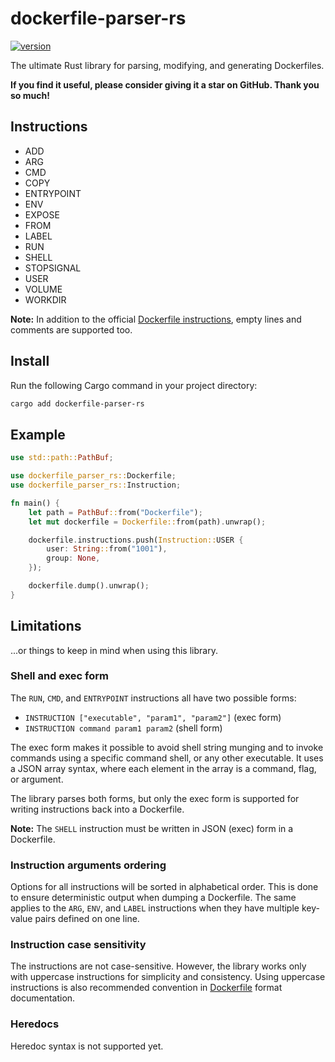 # dockerfile-parser-rs

[![version](https://img.shields.io/crates/v/dockerfile-parser-rs)](https://crates.io/crates/dockerfile-parser-rs)

The ultimate Rust library for parsing, modifying, and generating Dockerfiles.

**If you find it useful, please consider giving it a star on GitHub. Thank you so much!**

## Instructions

- ADD
- ARG
- CMD
- COPY
- ENTRYPOINT
- ENV
- EXPOSE
- FROM
- LABEL
- RUN
- SHELL
- STOPSIGNAL
- USER
- VOLUME
- WORKDIR

**Note:** In addition to the official
[Dockerfile instructions](https://docs.docker.com/reference/dockerfile/#overview), empty lines and
comments are supported too.

## Install

Run the following Cargo command in your project directory:

```bash
cargo add dockerfile-parser-rs
```

## Example

```rust
use std::path::PathBuf;

use dockerfile_parser_rs::Dockerfile;
use dockerfile_parser_rs::Instruction;

fn main() {
    let path = PathBuf::from("Dockerfile");
    let mut dockerfile = Dockerfile::from(path).unwrap();

    dockerfile.instructions.push(Instruction::USER {
        user: String::from("1001"),
        group: None,
    });

    dockerfile.dump().unwrap();
}
```

## Limitations

...or things to keep in mind when using this library.

### Shell and exec form

The `RUN`, `CMD`, and `ENTRYPOINT` instructions all have two possible forms:

- `INSTRUCTION ["executable", "param1", "param2"]` (exec form)
- `INSTRUCTION command param1 param2` (shell form)

The exec form makes it possible to avoid shell string munging and to invoke commands using a
specific command shell, or any other executable. It uses a JSON array syntax, where each element in
the array is a command, flag, or argument.

The library parses both forms, but only the exec form is supported for writing instructions back
into a Dockerfile.

**Note:** The `SHELL` instruction must be written in JSON (exec) form in a Dockerfile.

### Instruction arguments ordering

Options for all instructions will be sorted in alphabetical order. This is done to ensure
deterministic output when dumping a Dockerfile. The same applies to the `ARG`, `ENV`, and `LABEL`
instructions when they have multiple key-value pairs defined on one line.

### Instruction case sensitivity

The instructions are not case-sensitive. However, the library works only with uppercase instructions
for simplicity and consistency. Using uppercase instructions is also recommended convention in
[Dockerfile](https://docs.docker.com/reference/dockerfile/#format) format documentation.

### Heredocs

Heredoc syntax is not supported yet.

